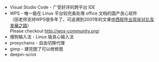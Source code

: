 - Visual Studio Code - 广受好评的跨平台 IDE  
- WPS - 唯一能在 Linux 平台较完美处理 office 文档的国产良心软件  
（田老师支持WPS很多年了，可追溯到2001年的文章[中西软件业现状对比及发展之路](http://www.yesky.com/403/192403all.shtml)）  
  Please checkout http://wps-community.org/
- 搜狗输入法 - Linux 版良心输入法  
- proxychains - 自由切换代理  
- gimp - 建完图了可以修修图 
- deepin-scrot  

